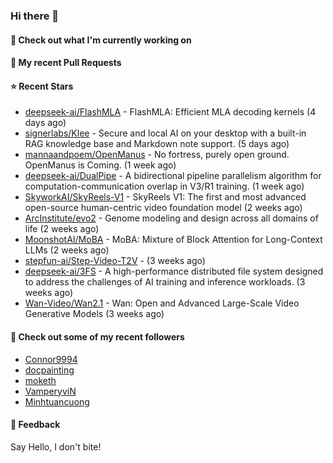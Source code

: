 ### Hi there 👋

#### 👷 Check out what I'm currently working on

#### 🔨 My recent Pull Requests


#### ⭐ Recent Stars

- [deepseek-ai/FlashMLA](https://github.com/deepseek-ai/FlashMLA) - FlashMLA: Efficient MLA decoding kernels (4 days ago)
- [signerlabs/Klee](https://github.com/signerlabs/Klee) - Secure and local AI on your desktop with a built-in RAG knowledge base and Markdown note support. (5 days ago)
- [mannaandpoem/OpenManus](https://github.com/mannaandpoem/OpenManus) - No fortress, purely open ground.  OpenManus is Coming. (1 week ago)
- [deepseek-ai/DualPipe](https://github.com/deepseek-ai/DualPipe) - A bidirectional pipeline parallelism algorithm for computation-communication overlap in V3/R1 training. (1 week ago)
- [SkyworkAI/SkyReels-V1](https://github.com/SkyworkAI/SkyReels-V1) - SkyReels V1: The first and most advanced open-source human-centric video foundation model (2 weeks ago)
- [ArcInstitute/evo2](https://github.com/ArcInstitute/evo2) - Genome modeling and design across all domains of life (2 weeks ago)
- [MoonshotAI/MoBA](https://github.com/MoonshotAI/MoBA) - MoBA: Mixture of Block Attention for Long-Context LLMs (2 weeks ago)
- [stepfun-ai/Step-Video-T2V](https://github.com/stepfun-ai/Step-Video-T2V) -  (3 weeks ago)
- [deepseek-ai/3FS](https://github.com/deepseek-ai/3FS) -  A high-performance distributed file system designed to address the challenges of AI training and inference workloads.  (3 weeks ago)
- [Wan-Video/Wan2.1](https://github.com/Wan-Video/Wan2.1) - Wan: Open and Advanced Large-Scale Video Generative Models (3 weeks ago)

#### 👯 Check out some of my recent followers

- [Connor9994](https://github.com/Connor9994)
- [docpainting](https://github.com/docpainting)
- [moketh](https://github.com/moketh)
- [VamperyviN](https://github.com/VamperyviN)
- [Minhtuancuong](https://github.com/Minhtuancuong)

#### 💬 Feedback

Say Hello, I don't bite!
